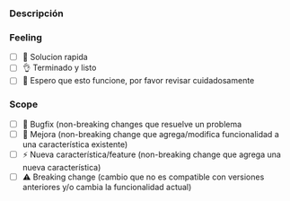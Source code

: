 ### Descripción
[//]: <> (Aca debe ir la descripcion del PullRequest, que es? que hace?)

### Feeling
[//]: <> (Como te sientes con este PR? la solucion que entregas como te hace sentir?)
- [ ] 🤙 Solucion rapida
- [ ] 👌 Terminado y listo
- [ ] 🤞 Espero que esto funcione, por favor revisar cuidadosamente

### Scope
- [ ] 🐞 Bugfix (non-breaking changes que resuelve un problema
- [ ] 💚 Mejora (non-breaking change que agrega/modifica funcionalidad a una característica existente)
- [ ] ⚡️ Nueva característica/feature (non-breaking change que agrega una nueva característica)
- [ ] ⚠️ Breaking change (cambio que no es compatible con versiones anteriores y/o cambia la funcionalidad actual)
